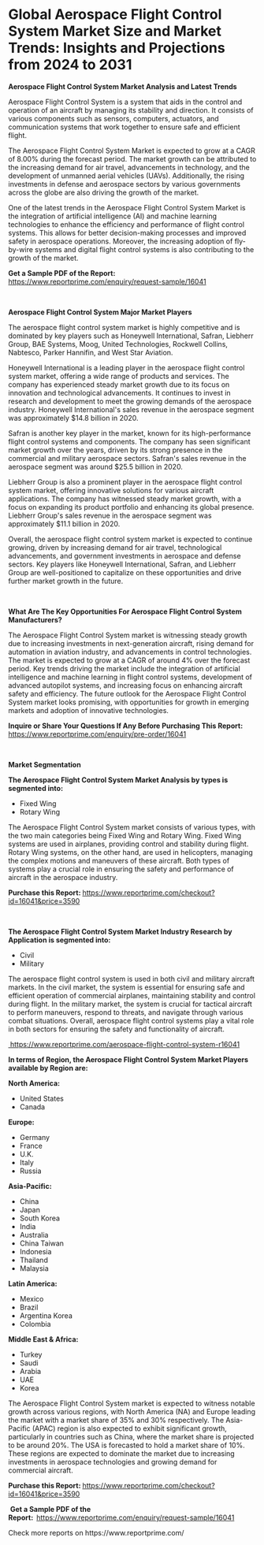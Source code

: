 <p><h1>Global Aerospace Flight Control System Market Size and Market Trends: Insights and Projections from 2024 to 2031</h1></p><p><strong>Aerospace Flight Control System Market Analysis and Latest Trends</strong></p>
<p><p>Aerospace Flight Control System is a system that aids in the control and operation of an aircraft by managing its stability and direction. It consists of various components such as sensors, computers, actuators, and communication systems that work together to ensure safe and efficient flight.</p><p>The Aerospace Flight Control System Market is expected to grow at a CAGR of 8.00% during the forecast period. The market growth can be attributed to the increasing demand for air travel, advancements in technology, and the development of unmanned aerial vehicles (UAVs). Additionally, the rising investments in defense and aerospace sectors by various governments across the globe are also driving the growth of the market.</p><p>One of the latest trends in the Aerospace Flight Control System Market is the integration of artificial intelligence (AI) and machine learning technologies to enhance the efficiency and performance of flight control systems. This allows for better decision-making processes and improved safety in aerospace operations. Moreover, the increasing adoption of fly-by-wire systems and digital flight control systems is also contributing to the growth of the market.</p></p>
<p><strong>Get a Sample PDF of the Report:&nbsp;</strong> <a href="https://www.reportprime.com/enquiry/request-sample/16041">https://www.reportprime.com/enquiry/request-sample/16041</a></p>
<p>&nbsp;</p>
<p><strong>Aerospace Flight Control System Major Market Players</strong></p>
<p><p>The aerospace flight control system market is highly competitive and is dominated by key players such as Honeywell International, Safran, Liebherr Group, BAE Systems, Moog, United Technologies, Rockwell Collins, Nabtesco, Parker Hannifin, and West Star Aviation.</p><p>Honeywell International is a leading player in the aerospace flight control system market, offering a wide range of products and services. The company has experienced steady market growth due to its focus on innovation and technological advancements. It continues to invest in research and development to meet the growing demands of the aerospace industry. Honeywell International's sales revenue in the aerospace segment was approximately $14.8 billion in 2020.</p><p>Safran is another key player in the market, known for its high-performance flight control systems and components. The company has seen significant market growth over the years, driven by its strong presence in the commercial and military aerospace sectors. Safran's sales revenue in the aerospace segment was around $25.5 billion in 2020.</p><p>Liebherr Group is also a prominent player in the aerospace flight control system market, offering innovative solutions for various aircraft applications. The company has witnessed steady market growth, with a focus on expanding its product portfolio and enhancing its global presence. Liebherr Group's sales revenue in the aerospace segment was approximately $11.1 billion in 2020.</p><p>Overall, the aerospace flight control system market is expected to continue growing, driven by increasing demand for air travel, technological advancements, and government investments in aerospace and defense sectors. Key players like Honeywell International, Safran, and Liebherr Group are well-positioned to capitalize on these opportunities and drive further market growth in the future.</p></p>
<p>&nbsp;</p>
<p><strong>What Are The Key Opportunities For Aerospace Flight Control System Manufacturers?</strong></p>
<p><p>The Aerospace Flight Control System market is witnessing steady growth due to increasing investments in next-generation aircraft, rising demand for automation in aviation industry, and advancements in control technologies. The market is expected to grow at a CAGR of around 4% over the forecast period. Key trends driving the market include the integration of artificial intelligence and machine learning in flight control systems, development of advanced autopilot systems, and increasing focus on enhancing aircraft safety and efficiency. The future outlook for the Aerospace Flight Control System market looks promising, with opportunities for growth in emerging markets and adoption of innovative technologies.</p></p>
<p><strong>Inquire or Share Your Questions If Any Before Purchasing This Report:</strong> <a href="https://www.reportprime.com/enquiry/pre-order/16041">https://www.reportprime.com/enquiry/pre-order/16041</a></p>
<p>&nbsp;</p>
<p><strong>Market Segmentation</strong></p>
<p><strong>The Aerospace Flight Control System Market Analysis by types is segmented into:</strong></p>
<p><ul><li>Fixed Wing</li><li>Rotary Wing</li></ul></p>
<p><p>The Aerospace Flight Control System market consists of various types, with the two main categories being Fixed Wing and Rotary Wing. Fixed Wing systems are used in airplanes, providing control and stability during flight. Rotary Wing systems, on the other hand, are used in helicopters, managing the complex motions and maneuvers of these aircraft. Both types of systems play a crucial role in ensuring the safety and performance of aircraft in the aerospace industry.</p></p>
<p><strong>Purchase this Report:&nbsp;</strong><a href="https://www.reportprime.com/checkout?id=16041&price=3590">https://www.reportprime.com/checkout?id=16041&price=3590</a></p>
<p>&nbsp;</p>
<p><strong>The Aerospace Flight Control System Market Industry Research by Application is segmented into:</strong></p>
<p><ul><li>Civil</li><li>Military</li></ul></p>
<p><p>The aerospace flight control system is used in both civil and military aircraft markets. In the civil market, the system is essential for ensuring safe and efficient operation of commercial airplanes, maintaining stability and control during flight. In the military market, the system is crucial for tactical aircraft to perform maneuvers, respond to threats, and navigate through various combat situations. Overall, aerospace flight control systems play a vital role in both sectors for ensuring the safety and functionality of aircraft.</p></p>
<p><a href="https://www.reportprime.com/aerospace-flight-control-system-r16041">&nbsp;https://www.reportprime.com/aerospace-flight-control-system-r16041</a></p>
<p><strong>In terms of Region, the Aerospace Flight Control System Market Players available by Region are:</strong></p>
<p>
    <p> <strong> North America: </strong>
        <ul>
            <li>United States</li>
            <li>Canada</li>
        </ul>
        </p> 
    <p> <strong> Europe: </strong>
        <ul>
            <li>Germany</li>
            <li>France</li>
            <li>U.K.</li>
            <li>Italy</li>
            <li>Russia</li>
        </ul>
        </p> 
    <p> <strong> Asia-Pacific: </strong>
        <ul>
            <li>China</li>
            <li>Japan</li>
            <li>South Korea</li>
            <li>India</li>
            <li>Australia</li>
            <li>China Taiwan</li>
            <li>Indonesia</li>
            <li>Thailand</li>
            <li>Malaysia</li>
        </ul>
        </p> 
    <p> <strong> Latin America: </strong>
        <ul>
            <li>Mexico</li>
            <li>Brazil</li>
            <li>Argentina Korea</li>
            <li>Colombia</li>
        </ul>
        </p> 
    <p> <strong> Middle East & Africa: </strong>
        <ul>
            <li>Turkey</li>
            <li>Saudi</li>
            <li>Arabia</li>
            <li>UAE</li>
            <li>Korea</li>
        </ul>
    </p>
    </p>
<p><p>The Aerospace Flight Control System market is expected to witness notable growth across various regions, with North America (NA) and Europe leading the market with a market share of 35% and 30% respectively. The Asia-Pacific (APAC) region is also expected to exhibit significant growth, particularly in countries such as China, where the market share is projected to be around 20%. The USA is forecasted to hold a market share of 10%. These regions are expected to dominate the market due to increasing investments in aerospace technologies and growing demand for commercial aircraft.</p></p>
<p><strong>Purchase this Report: </strong><a href="https://www.reportprime.com/checkout?id=16041&price=3590">https://www.reportprime.com/checkout?id=16041&price=3590</a></p>
<p>&nbsp;<strong>Get a Sample PDF of the Report:&nbsp;&nbsp;</strong><a href="https://www.reportprime.com/enquiry/request-sample/16041">https://www.reportprime.com/enquiry/request-sample/16041</a></p>
<p><strong></strong></p>
<p>Check more reports on https://www.reportprime.com/</p>